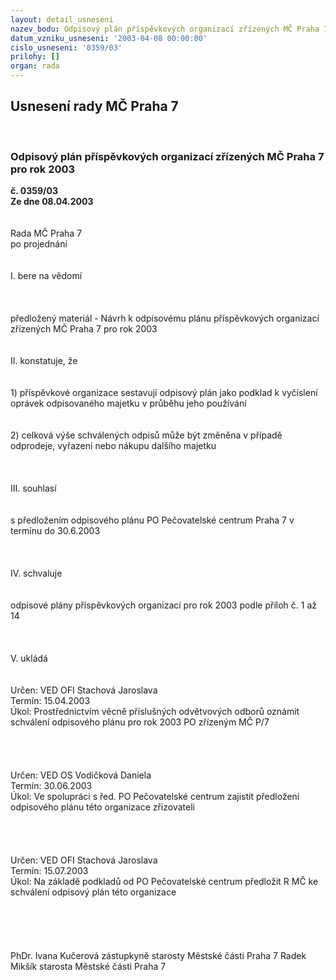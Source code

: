 ```yaml
---
layout: detail_usneseni
nazev_bodu: Odpisový plán příspěvkových organizací zřízených MČ Praha 7 pro rok 2003
datum_vzniku_usneseni: '2003-04-08 00:00:00'
cislo_usneseni: '0359/03'
prilohy: []
organ: rada
---
```

<div id="ucUsn_pList" class="usn">
	<span><h2>Usnesení rady MČ Praha 7 </h2>
<br></span><div class="standBody">
<span><h3>Odpisový plán příspěvkových organizací zřízených MČ Praha 7 pro rok 2003</h3></span><div class="center">
		<strong>č. 0359/03</strong><br>
	</div>
<div class="center">
		<strong>Ze dne 08.04.2003</strong><br><br>
	</div>
<br>Rada MČ Praha 7<br>po projednání<br><br><br>I.	bere na vědomí<br><br> <br><br>předložený materiál - Návrh k odpisovému plánu příspěvkových organizací zřízených MČ Praha 7 pro rok 2003<br><br><br>II.	konstatuje, že<br><br><br>1) příspěvkové organizace sestavují odpisový plán jako podklad k vyčíslení oprávek odpisovaného majetku v průběhu jeho používání<br><br><br>2) celková výše schválených odpisů může být změněna v případě odprodeje, vyřazení nebo nákupu dalšího majetku<br><br><br><br>III.	souhlasí <br><br><br>s předložením odpisového plánu PO Pečovatelské centrum Praha 7 v termínu do 30.6.2003<br><br><br><br>IV.	schvaluje <br><br><br>odpisové plány příspěvkových organizací pro rok 2003 podle příloh č. 1 až 14<br><br><br><br>V.	ukládá <br><br> <br>Určen:	VED OFI Stachová Jaroslava<br>Termín: 15.04.2003<br>Úkol:	Prostřednictvím věcně příslušných odvětvových odborů oznámit schválení odpisového plánu pro rok 2003 PO zřízeným MČ P/7<br> <br><br><br> <br>Určen:	VED OS Vodičková Daniela<br>Termín: 30.06.2003<br>Úkol:	Ve spolupráci s řed. PO Pečovatelské centrum zajistit předložení odpisového plánu této organizace zřizovateli<br> <br><br><br> <br>Určen:	VED OFI Stachová Jaroslava<br>Termín: 15.07.2003<br>Úkol:	Na základě podkladů od PO Pečovatelské centrum předložit R MČ ke schválení odpisový plán této organizace<br> <br><br><br><br>	<br>PhDr. Ivana Kučerová zástupkyně starosty Městské části Praha 7	 Radek Mikšík starosta Městské části Praha 7<br>	<br><br>
</div>
</div>